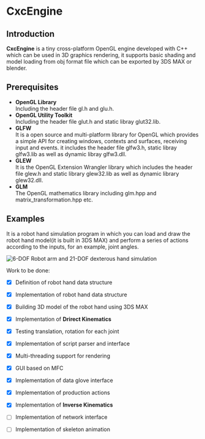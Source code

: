 ﻿# CxcEngine

## Introduction

 **CxcEngine** is a tiny cross-platform OpenGL engine developed with C++ which can be used in 3D graphics rendering, it supports basic shading and model loading from obj format file which can be exported by 3DS MAX or blender.

## Prerequisites

- **OpenGL Library**  
  Including the header file gl.h and glu.h.
- **OpenGL Utility Toolkit**  
  Including the header file glut.h and static libray glut32.lib.
- **GLFW**  
  It is a open source and multi-platform library for OpenGL which provides a simple API for creating windows, contexts and surfaces, receiving input and events. it includes the header file glfw3.h, static libray glfw3.lib as well as dynamic libray glfw3.dll.
- **GLEW**  
  It is the OpenGL Extension Wrangler library which includes the header file glew.h and static library glew32.lib as well as dynamic library glew32.dll.
- **GLM**  
  The OpenGL mathematics library including glm.hpp and matrix_transformation.hpp etc.
  
## Examples

  It is a robot hand simulation program in which you can load and draw the robot hand model(it is built in 3DS MAX) and perform a series of actions according to the inputs, for an example, joint angles.

![6-DOF Robot arm and 21-DOF dexterous hand simulation](http://github.com/cxcscut/CxcEngine/raw/master/Img/Robothand.png)

Work to be done:

- [x] Definition of  robot hand data structure
- [x] Implementation of robot hand data structure
- [x] Building 3D model of the robot hand using 3DS MAX
- [x] Implementation of **Drirect Kinematics**
- [x] Testing translation, rotation for each joint
- [x] Implementation of script parser and interface
- [x] Multi-threading support for rendering 
- [x] GUI based on MFC
- [x] Implementation of data glove interface
- [x] Implementation of production actions 
- [x] Implementation of **Inverse Kinematics**
- [ ] Implementation of network interface
- [ ] Implementation of skeleton animation

